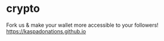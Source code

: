 # crypto
Fork us &amp; make your wallet more accessible to your followers!
https://kaspadonations.github.io
